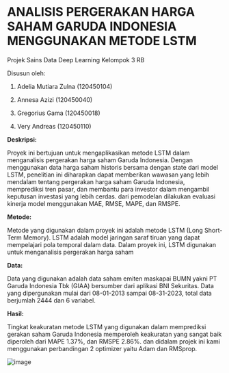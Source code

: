 # ANALISIS PERGERAKAN HARGA SAHAM GARUDA INDONESIA MENGGUNAKAN METODE LSTM

Projek Sains Data Deep Learning Kelompok 3 RB

Disusun oleh:

  1. Adelia Mutiara Zulna (120450104)

  2. Annesa Azizi 				(120450040)

  3. Gregorius Gama			  (120450018)

  4. Very Andreas				  (120450110)

**Deskripsi:**

Proyek ini bertujuan untuk mengaplikasikan metode LSTM dalam menganalisis pergerakan harga saham Garuda Indonesia. Dengan menggunakan data harga saham historis bersama dengan state dari model LSTM, penelitian ini diharapkan dapat memberikan wawasan yang lebih mendalam tentang pergerakan harga saham Garuda Indonesia, memprediksi tren pasar, dan membantu para investor dalam mengambil keputusan investasi yang lebih cerdas. dari pemodelan dilakukan evaluasi kinerja model menggunakan MAE, RMSE, MAPE, dan RMSPE.

**Metode:**

Metode yang digunakan dalam proyek ini adalah metode LSTM (Long Short-Term Memory). LSTM adalah model jaringan saraf tiruan yang dapat mempelajari pola temporal dalam data. Dalam proyek ini, LSTM digunakan untuk menganalisis pergerakan harga saham

**Data:**

Data yang digunakan adalah data saham emiten maskapai BUMN yakni PT Garuda Indonesia Tbk (GIAA) bersumber dari aplikasi BNI Sekuritas. Data yang dipergunakan mulai dari 08-01-2013 sampai 08-31-2023, total data berjumlah 2444 dan 6 variabel.

**Hasil:**

Tingkat keakuratan metode LSTM yang digunakan dalam memprediksi gerakan saham Garuda Indonesia memperoleh keakuratan yang sangat baik diperoleh dari MAPE 1.37%, dan RMSPE 2.86%. dan didalam projek ini kami menggunakan perbandingan 2 optimizer yaitu Adam dan RMSprop.

![image](https://github.com/sains-data/Kelompok3_RB/assets/124365388/051b6010-1489-49b0-88f9-c5cc7f045505)


